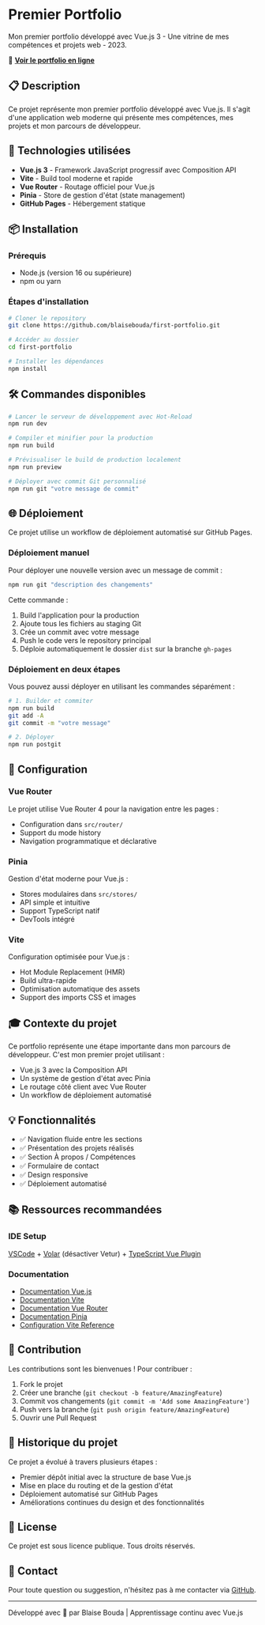 # Premier Portfolio

Mon premier portfolio développé avec Vue.js 3 - Une vitrine de mes compétences et projets web - 2023.

🔗 **[Voir le portfolio en ligne](https://ubiquitous-kheer-6b6b9d.netlify.app/#/)**

## 📋 Description

Ce projet représente mon premier portfolio développé avec Vue.js. Il s'agit d'une application web moderne qui présente mes compétences, mes projets et mon parcours de développeur.

## 🚀 Technologies utilisées

- **Vue.js 3** - Framework JavaScript progressif avec Composition API
- **Vite** - Build tool moderne et rapide
- **Vue Router** - Routage officiel pour Vue.js
- **Pinia** - Store de gestion d'état (state management)
- **GitHub Pages** - Hébergement statique

## 📦 Installation

### Prérequis

- Node.js (version 16 ou supérieure)
- npm ou yarn

### Étapes d'installation

```bash
# Cloner le repository
git clone https://github.com/blaisebouda/first-portfolio.git

# Accéder au dossier
cd first-portfolio

# Installer les dépendances
npm install
```

## 🛠️ Commandes disponibles

```bash
# Lancer le serveur de développement avec Hot-Reload
npm run dev

# Compiler et minifier pour la production
npm run build

# Prévisualiser le build de production localement
npm run preview

# Déployer avec commit Git personnalisé
npm run git "votre message de commit"
```

## 🌐 Déploiement

Ce projet utilise un workflow de déploiement automatisé sur GitHub Pages.

### Déploiement manuel

Pour déployer une nouvelle version avec un message de commit :

```bash
npm run git "description des changements"
```

Cette commande :
1. Build l'application pour la production
2. Ajoute tous les fichiers au staging Git
3. Crée un commit avec votre message
4. Push le code vers le repository principal
5. Déploie automatiquement le dossier `dist` sur la branche `gh-pages`

### Déploiement en deux étapes

Vous pouvez aussi déployer en utilisant les commandes séparément :

```bash
# 1. Builder et commiter
npm run build
git add -A
git commit -m "votre message"

# 2. Déployer
npm run postgit
```

## 🔧 Configuration

### Vue Router

Le projet utilise Vue Router 4 pour la navigation entre les pages :
- Configuration dans `src/router/`
- Support du mode history
- Navigation programmatique et déclarative

### Pinia

Gestion d'état moderne pour Vue.js :
- Stores modulaires dans `src/stores/`
- API simple et intuitive
- Support TypeScript natif
- DevTools intégré

### Vite

Configuration optimisée pour Vue.js :
- Hot Module Replacement (HMR)
- Build ultra-rapide
- Optimisation automatique des assets
- Support des imports CSS et images

## 🎓 Contexte du projet

Ce portfolio représente une étape importante dans mon parcours de développeur. C'est mon premier projet utilisant :
- Vue.js 3 avec la Composition API
- Un système de gestion d'état avec Pinia
- Le routage côté client avec Vue Router
- Un workflow de déploiement automatisé

## 💡 Fonctionnalités

- ✅ Navigation fluide entre les sections
- ✅ Présentation des projets réalisés
- ✅ Section À propos / Compétences
- ✅ Formulaire de contact
- ✅ Design responsive
- ✅ Déploiement automatisé

## 📚 Ressources recommandées

### IDE Setup

[VSCode](https://code.visualstudio.com/) + [Volar](https://marketplace.visualstudio.com/items?itemName=Vue.volar) (désactiver Vetur) + [TypeScript Vue Plugin](https://marketplace.visualstudio.com/items?itemName=Vue.vscode-typescript-vue-plugin)

### Documentation

- [Documentation Vue.js](https://vuejs.org/)
- [Documentation Vite](https://vitejs.dev/)
- [Documentation Vue Router](https://router.vuejs.org/)
- [Documentation Pinia](https://pinia.vuejs.org/)
- [Configuration Vite Reference](https://vitejs.dev/config/)

## 🤝 Contribution

Les contributions sont les bienvenues ! Pour contribuer :

1. Fork le projet
2. Créer une branche (`git checkout -b feature/AmazingFeature`)
3. Commit vos changements (`git commit -m 'Add some AmazingFeature'`)
4. Push vers la branche (`git push origin feature/AmazingFeature`)
5. Ouvrir une Pull Request

## 🔄 Historique du projet

Ce projet a évolué à travers plusieurs étapes :
- Premier dépôt initial avec la structure de base Vue.js
- Mise en place du routing et de la gestion d'état
- Déploiement automatisé sur GitHub Pages
- Améliorations continues du design et des fonctionnalités

## 📝 License

Ce projet est sous licence publique. Tous droits réservés.

## 📧 Contact

Pour toute question ou suggestion, n'hésitez pas à me contacter via [GitHub](https://github.com/blaisebouda).

---

Développé avec 💚 par Blaise Bouda | Apprentissage continu avec Vue.js

